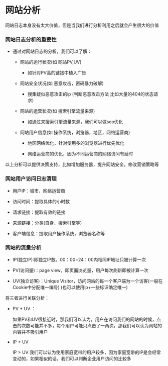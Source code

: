 # 网站分析

网站日志本身没有太大价值，但是当我们进行分析利用之后就会产生很大的价值


### 网站日志分析的重要性

*   通过对网站日志的分析，我们可以了解：

    *   网站的运行状况(如 网站PV,UV)

        *   如针对PV高的链接中植入广告

    *   网站安全状况(如 恶意攻击，密码暴力破解)  

        *   搜集疑似恶意攻击的ip (判断恶意攻击方法 比如大量的404的状态请求)

    *   网站的运营状况(如 搜索引擎流量来源)

        *   如通过来搜索引擎流量来源，我们可以做seo优化

    *   网站用户信息(如 操作系统，浏览器，地区，网络运营商) 

        *   地区网络优化，针对使用多的浏览器进行优先优化
        
        *   网络运营商的优化，因为不同运营商的网络访问有延时  

以上分析可以提供决策支持，比如增加服务器，提升网站安全，修改营销策略等

### 网站用户访问日志清理

*   用户IP：城市，网络运营商

*   访问时间：提取具体的小时数

*   请求链接：提取有效的链接

*   来源链接：分类(自身、搜索引擎等)

*   客户端信息：提取用户操作系统，浏览器名称等



### 网站的流量分析

*   IP(独立IP):即独立IP数。00：00=24：00内相同IP地址只被计算一次    

*   PV(访问量)：page view，即页面浏览量，用户每次刷新即被计算一次

*   UV(独立访客)：Unique Visitor，访问网站的每一个客户端为一个访客(一般在Cookie中分配唯一编号) (也可以使用ip+一些标识确定唯一)


将三者进行关联分析：

*   PV + UV ：
    
    如果PV和UV很接近时，那我们可以认为，用户在访问我们的网站的时候，点击的次数可能并不多，每个用户可能只点击了一两次，那我们可以认为网站的内容并不吸引用户

*   IP + UV

    IP > UV  我们可以认为使用家庭宽带的用户较多，因为家庭宽带的IP是会经常变动的，如果相似的话，我们可以判断企业用户访问的比较多